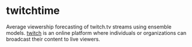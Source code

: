 # twitchtime
Average viewership forecasting of twitch.tv streams using ensemble models.
[twitch](https://www.twitch.tv/) is an online platform where individuals or organizations can broadcast their content to live viewers.


<!-- # ![word](path/to/picture) -->
